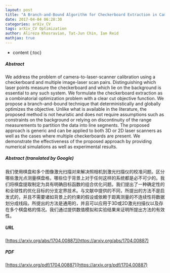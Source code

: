 ```yaml
---
layout: post
title: "A Branch-and-Bound Algorithm for Checkerboard Extraction in Camera-Laser Calibration"
date: 2017-04-04 06:28:30
categories: arXiv_CV
tags: arXiv_CV Optimization
author: Alireza Khosravian, Tat-Jun Chin, Ian Reid
mathjax: true
---
```


* content
{:toc}

##### Abstract
We address the problem of camera-to-laser-scanner calibration using a checkerboard and multiple image-laser scan pairs. Distinguishing which laser points measure the checkerboard and which lie on the background is essential to any such system. We formulate the checkerboard extraction as a combinatorial optimization problem with a clear cut objective function. We propose a branch-and-bound technique that deterministically and globally optimizes the objective. Unlike what is available in the literature, the proposed method is not heuristic and does not require assumptions such as constraints on the background or relying on discontinuity of the range measurements to partition the data into line segments. The proposed approach is generic and can be applied to both 3D or 2D laser scanners as well as the cases where multiple checkerboards are present. We demonstrate the effectiveness of the proposed approach by providing numerical simulations as well as experimental results.

##### Abstract (translated by Google)
我们使用棋盘和多个图像激光扫描对来解决照相机到激光扫描仪的校准问题。区分哪些激光点测量棋盘格，哪些位于背景上对于任何这样的系统都是必不可少的。我们将棋盘提取制定为具有明确目标函数的组合优化问题。我们提出了一种确定性的和全球性的优化目标的分支定界技术。与文献中提供的不同，所提出的方法不是启发式的，并且不需要诸如背景上的约束的假设或依赖于距离测量的不连续性将数据划分成线段。所提出的方法是通用的，并且可以应用于3D或2D激光扫描仪以及存在多个棋盘格的情况。我们通过提供数值模拟和实验结果来证明所提出方法的有效性。

##### URL
[https://arxiv.org/abs/1704.00887](https://arxiv.org/abs/1704.00887)

##### PDF
[https://arxiv.org/pdf/1704.00887](https://arxiv.org/pdf/1704.00887)

